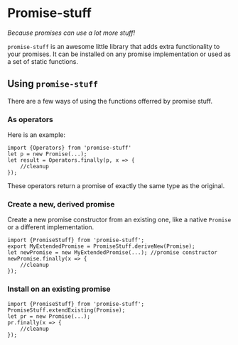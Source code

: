 # Promise-stuff
*Because promises can use a lot more stuff!*

`promise-stuff` is an awesome little library that adds extra functionality to your promises. It can be installed on any promise implementation or used as a set of static functions. 

## Using `promise-stuff`
There are a few ways of using the functions offerred by promise stuff.

### As operators
Here is an example:

	import {Operators} from 'promise-stuff'
	let p = new Promise(...);
	let result = Operators.finally(p, x => {
		//cleanup
	});

These operators return a promise of exactly the same type as the original.

### Create a new, derived promise
Create a new promise constructor from an existing one, like a native `Promise` or a different implementation.

	import {PromiseStuff} from 'promise-stuff';
	export MyExtendedPromise = PromiseStuff.deriveNew(Promise);
	let newPromise = new MyExtendedPromise(...); //promise constructor
	newPromise.finally(x => {
		//cleanup
	});

### Install on an existing promise

	import {PromiseStuff} from 'promise-stuff';
	PromiseStuff.extendExisting(Promise);
	let pr = new Promise(...);
	pr.finally(x => {
		//cleanup
	});
